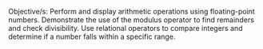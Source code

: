 Objective/s:
Perform and display arithmetic operations using floating-point numbers.
Demonstrate the use of the modulus operator to find remainders and check divisibility.
Use relational operators to compare integers and determine if a number falls within a specific range.

